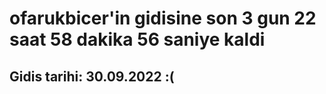 # ofarukbicer'in gidisine son 3 gun 22 saat 58 dakika 56 saniye kaldi

## Gidis tarihi: 30.09.2022 :(